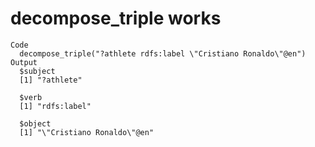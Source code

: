 # decompose_triple works

    Code
      decompose_triple("?athlete rdfs:label \"Cristiano Ronaldo\"@en")
    Output
      $subject
      [1] "?athlete"
      
      $verb
      [1] "rdfs:label"
      
      $object
      [1] "\"Cristiano Ronaldo\"@en"
      


